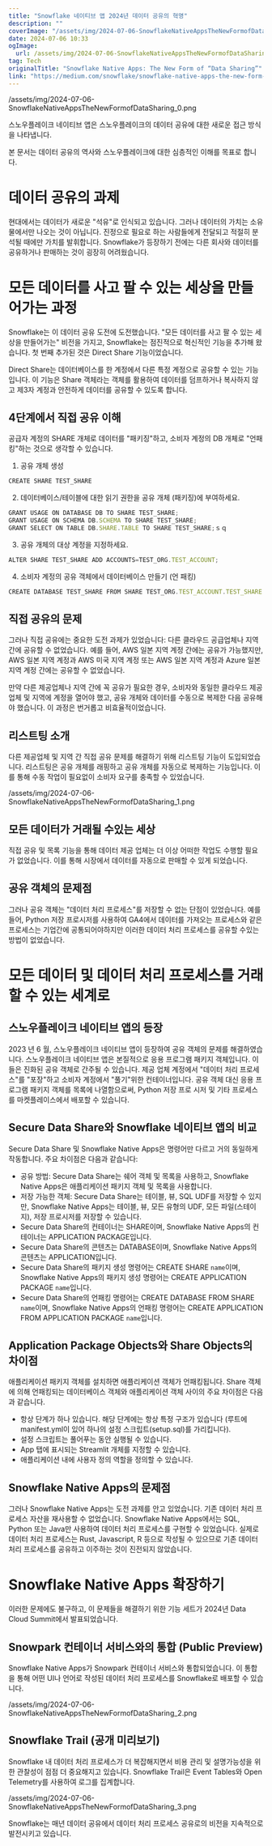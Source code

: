 ```yaml
---
title: "Snowflake 네이티브 앱 2024년 데이터 공유의 혁명"
description: ""
coverImage: "/assets/img/2024-07-06-SnowflakeNativeAppsTheNewFormofDataSharing_0.png"
date: 2024-07-06 10:33
ogImage: 
  url: /assets/img/2024-07-06-SnowflakeNativeAppsTheNewFormofDataSharing_0.png
tag: Tech
originalTitle: "Snowflake Native Apps: The New Form of “Data Sharing”"
link: "https://medium.com/snowflake/snowflake-native-apps-the-new-form-of-data-sharing-c1033650a620"
---
```



/assets/img/2024-07-06-SnowflakeNativeAppsTheNewFormofDataSharing_0.png

스노우플레이크 네이티브 앱은 스노우플레이크의 데이터 공유에 대한 새로운 접근 방식을 나타냅니다.

본 문서는 데이터 공유의 역사와 스노우플레이크에 대한 심층적인 이해를 목표로 합니다.

# 데이터 공유의 과제

<!-- TIL 수평 -->
<ins class="adsbygoogle"
     style="display:block"
     data-ad-client="ca-pub-4877378276818686"
     data-ad-slot="1549334788"
     data-ad-format="auto"
     data-full-width-responsive="true"></ins>
<script>
(adsbygoogle = window.adsbygoogle || []).push({});
</script>

현대에서는 데이터가 새로운 "석유"로 인식되고 있습니다. 그러나 데이터의 가치는 소유물에서만 나오는 것이 아닙니다. 진정으로 필요로 하는 사람들에게 전달되고 적절히 분석될 때에만 가치를 발휘합니다. Snowflake가 등장하기 전에는 다른 회사와 데이터를 공유하거나 판매하는 것이 굉장히 어려웠습니다.

# 모든 데이터를 사고 팔 수 있는 세상을 만들어가는 과정

Snowflake는 이 데이터 공유 도전에 도전했습니다. "모든 데이터를 사고 팔 수 있는 세상을 만들어가는" 비전을 가지고, Snowflake는 점진적으로 혁신적인 기능을 추가해 왔습니다. 첫 번째 추가된 것은 Direct Share 기능이었습니다.

Direct Share는 데이터베이스를 한 계정에서 다른 특정 계정으로 공유할 수 있는 기능입니다. 이 기능은 Share 객체라는 객체를 활용하여 데이터를 덤프하거나 복사하지 않고 제3자 계정과 안전하게 데이터를 공유할 수 있도록 합니다.

<!-- TIL 수평 -->
<ins class="adsbygoogle"
     style="display:block"
     data-ad-client="ca-pub-4877378276818686"
     data-ad-slot="1549334788"
     data-ad-format="auto"
     data-full-width-responsive="true"></ins>
<script>
(adsbygoogle = window.adsbygoogle || []).push({});
</script>

## 4단계에서 직접 공유 이해

공급자 계정의 SHARE 개체로 데이터를 "패키징"하고, 소비자 계정의 DB 개체로 "언패킹"하는 것으로 생각할 수 있습니다.

1. 공유 개체 생성

```js
CREATE SHARE TEST_SHARE
```

<!-- TIL 수평 -->
<ins class="adsbygoogle"
     style="display:block"
     data-ad-client="ca-pub-4877378276818686"
     data-ad-slot="1549334788"
     data-ad-format="auto"
     data-full-width-responsive="true"></ins>
<script>
(adsbygoogle = window.adsbygoogle || []).push({});
</script>

2. 데이터베이스/테이블에 대한 읽기 권한을 공유 개체 (패키징)에 부여하세요.

```js
GRANT USAGE ON DATABASE DB TO SHARE TEST_SHARE; 
GRANT USAGE ON SCHEMA DB.SCHEMA TO SHARE TEST_SHARE; 
GRANT SELECT ON TABLE DB.SHARE.TABLE TO SHARE TEST_SHARE;ｓｑ
```

3. 공유 개체의 대상 계정을 지정하세요.

```js
ALTER SHARE TEST_SHARE ADD ACCOUNTS=TEST_ORG.TEST_ACCOUNT;
```

<!-- TIL 수평 -->
<ins class="adsbygoogle"
     style="display:block"
     data-ad-client="ca-pub-4877378276818686"
     data-ad-slot="1549334788"
     data-ad-format="auto"
     data-full-width-responsive="true"></ins>
<script>
(adsbygoogle = window.adsbygoogle || []).push({});
</script>

4. 소비자 계정의 공유 객체에서 데이터베이스 만들기 (언 패킹)

```js
CREATE DATABASE TEST_SHARE FROM SHARE TEST_ORG.TEST_ACCOUNT.TEST_SHARE
```

## 직접 공유의 문제

그러나 직접 공유에는 중요한 도전 과제가 있었습니다: 다른 클라우드 공급업체나 지역 간에 공유할 수 없었습니다. 예를 들어, AWS 일본 지역 계정 간에는 공유가 가능했지만, AWS 일본 지역 계정과 AWS 미국 지역 계정 또는 AWS 일본 지역 계정과 Azure 일본 지역 계정 간에는 공유할 수 없었습니다.

<!-- TIL 수평 -->
<ins class="adsbygoogle"
     style="display:block"
     data-ad-client="ca-pub-4877378276818686"
     data-ad-slot="1549334788"
     data-ad-format="auto"
     data-full-width-responsive="true"></ins>
<script>
(adsbygoogle = window.adsbygoogle || []).push({});
</script>

만약 다른 제공업체나 지역 간에 꼭 공유가 필요한 경우, 소비자와 동일한 클라우드 제공업체 및 지역에 계정을 열어야 했고, 공유 개체와 데이터를 수동으로 복제한 다음 공유해야 했습니다. 이 과정은 번거롭고 비효율적이었습니다.

## 리스트팅 소개

다른 제공업체 및 지역 간 직접 공유 문제를 해결하기 위해 리스트팅 기능이 도입되었습니다. 리스트팅은 공유 개체를 래핑하고 공유 개체를 자동으로 복제하는 기능입니다. 이를 통해 수동 작업이 필요없이 소비자 요구를 충족할 수 있었습니다.

/assets/img/2024-07-06-SnowflakeNativeAppsTheNewFormofDataSharing_1.png

<!-- TIL 수평 -->
<ins class="adsbygoogle"
     style="display:block"
     data-ad-client="ca-pub-4877378276818686"
     data-ad-slot="1549334788"
     data-ad-format="auto"
     data-full-width-responsive="true"></ins>
<script>
(adsbygoogle = window.adsbygoogle || []).push({});
</script>

## 모든 데이터가 거래될 수있는 세상

직접 공유 및 목록 기능을 통해 데이터 제공 업체는 더 이상 어떠한 작업도 수행할 필요가 없었습니다. 이를 통해 시장에서 데이터를 자동으로 판매할 수 있게 되었습니다.

## 공유 객체의 문제점

그러나 공유 객체는 "데이터 처리 프로세스"를 저장할 수 없는 단점이 있었습니다. 예를 들어, Python 저장 프로시저를 사용하여 GA4에서 데이터를 가져오는 프로세스와 같은 프로세스는 기업간에 공통되어야하지만 이러한 데이터 처리 프로세스를 공유할 수있는 방법이 없었습니다.

<!-- TIL 수평 -->
<ins class="adsbygoogle"
     style="display:block"
     data-ad-client="ca-pub-4877378276818686"
     data-ad-slot="1549334788"
     data-ad-format="auto"
     data-full-width-responsive="true"></ins>
<script>
(adsbygoogle = window.adsbygoogle || []).push({});
</script>

# 모든 데이터 및 데이터 처리 프로세스를 거래할 수 있는 세계로

## 스노우플레이크 네이티브 앱의 등장

2023 년 6 월, 스노우플레이크 네이티브 앱이 등장하여 공유 객체의 문제를 해결하였습니다. 스노우플레이크 네이티브 앱은 본질적으로 응용 프로그램 패키지 객체입니다. 이들은 진화된 공유 객체로 간주될 수 있습니다. 제공 업체 계정에서 "데이터 처리 프로세스"를 "포장"하고 소비자 계정에서 "풀기"위한 컨테이너입니다. 공유 객체 대신 응용 프로그램 패키지 객체를 목록에 나열함으로써, Python 저장 프로 시저 및 기타 프로세스를 마켓플레이스에서 배포할 수 있습니다.

## Secure Data Share와 Snowflake 네이티브 앱의 비교

<!-- TIL 수평 -->
<ins class="adsbygoogle"
     style="display:block"
     data-ad-client="ca-pub-4877378276818686"
     data-ad-slot="1549334788"
     data-ad-format="auto"
     data-full-width-responsive="true"></ins>
<script>
(adsbygoogle = window.adsbygoogle || []).push({});
</script>

Secure Data Share 및 Snowflake Native Apps은 명령어만 다르고 거의 동일하게 작동합니다. 주요 차이점은 다음과 같습니다:

- 공유 방법: Secure Data Share는 쉐어 객체 및 목록을 사용하고, Snowflake Native Apps은 애플리케이션 패키지 객체 및 목록을 사용합니다.
- 저장 가능한 객체: Secure Data Share는 테이블, 뷰, SQL UDF를 저장할 수 있지만, Snowflake Native Apps는 테이블, 뷰, 모든 유형의 UDF, 모든 파일(스테이지), 저장 프로시저를 저장할 수 있습니다.
- Secure Data Share의 컨테이너는 SHARE이며, Snowflake Native Apps의 컨테이너는 APPLICATION PACKAGE입니다.
- Secure Data Share의 콘텐츠는 DATABASE이며, Snowflake Native Apps의 콘텐츠는 APPLICATION입니다.
- Secure Data Share의 패키지 생성 명령어는 CREATE SHARE `name`이며, Snowflake Native Apps의 패키지 생성 명령어는 CREATE APPLICATION PACKAGE `name`입니다.
- Secure Data Share의 언패킹 명령어는 CREATE DATABASE FROM SHARE `name`이며, Snowflake Native Apps의 언패킹 명령어는 CREATE APPLICATION FROM APPLICATION PACKAGE `name`입니다.

## Application Package Objects와 Share Objects의 차이점

애플리케이션 패키지 객체를 설치하면 애플리케이션 객체가 언패킹됩니다. Share 객체에 의해 언패킹되는 데이터베이스 객체와 애플리케이션 객체 사이의 주요 차이점은 다음과 같습니다.

<!-- TIL 수평 -->
<ins class="adsbygoogle"
     style="display:block"
     data-ad-client="ca-pub-4877378276818686"
     data-ad-slot="1549334788"
     data-ad-format="auto"
     data-full-width-responsive="true"></ins>
<script>
(adsbygoogle = window.adsbygoogle || []).push({});
</script>

- 항상 단계가 하나 있습니다. 해당 단계에는 항상 특정 구조가 있습니다 (루트에 manifest.yml이 있어 하나의 설정 스크립트(setup.sql)를 가리킵니다).
- 설정 스크립트는 풀어푸는 동안 실행될 수 있습니다.
- App 탭에 표시되는 Streamlit 개체를 지정할 수 있습니다.
- 애플리케이션 내에 사용자 정의 역할을 정의할 수 있습니다.

## Snowflake Native Apps의 문제점

그러나 Snowflake Native Apps는 도전 과제를 안고 있었습니다. 기존 데이터 처리 프로세스 자산을 재사용할 수 없었습니다. Snowflake Native Apps에서는 SQL, Python 또는 Java만 사용하여 데이터 처리 프로세스를 구현할 수 있었습니다. 실제로 데이터 처리 프로세스는 Rust, Javascript, R 등으로 작성될 수 있으므로 기존 데이터 처리 프로세스를 공유하고 이주하는 것이 진전되지 않았습니다.

# Snowflake Native Apps 확장하기

<!-- TIL 수평 -->
<ins class="adsbygoogle"
     style="display:block"
     data-ad-client="ca-pub-4877378276818686"
     data-ad-slot="1549334788"
     data-ad-format="auto"
     data-full-width-responsive="true"></ins>
<script>
(adsbygoogle = window.adsbygoogle || []).push({});
</script>

이러한 문제에도 불구하고, 이 문제들을 해결하기 위한 기능 세트가 2024년 Data Cloud Summit에서 발표되었습니다.

## Snowpark 컨테이너 서비스와의 통합 (Public Preview)

Snowflake Native Apps가 Snowpark 컨테이너 서비스와 통합되었습니다. 이 통합을 통해 어떤 UI나 언어로 작성된 데이터 처리 프로세스를 Snowflake로 배포할 수 있습니다.

/assets/img/2024-07-06-SnowflakeNativeAppsTheNewFormofDataSharing_2.png

<!-- TIL 수평 -->
<ins class="adsbygoogle"
     style="display:block"
     data-ad-client="ca-pub-4877378276818686"
     data-ad-slot="1549334788"
     data-ad-format="auto"
     data-full-width-responsive="true"></ins>
<script>
(adsbygoogle = window.adsbygoogle || []).push({});
</script>

## Snowflake Trail (공개 미리보기)

Snowflake 내 데이터 처리 프로세스가 더 복잡해지면서 비용 관리 및 설명가능성을 위한 관찰성이 점점 더 중요해지고 있습니다. Snowflake Trail은 Event Tables와 Open Telemetry를 사용하여 로그를 집계합니다.

/assets/img/2024-07-06-SnowflakeNativeAppsTheNewFormofDataSharing_3.png

Snowflake는 매년 데이터 공유에서 데이터 처리 프로세스 공유로의 비전을 지속적으로 발전시키고 있습니다.